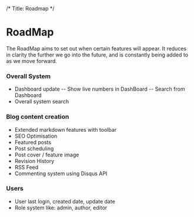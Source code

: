 /*
Title: Roadmap
*/

# RoadMap

The RoadMap aims to set out when certain features will appear. It reduces in clarity the further we go into the future, and is constantly being added to as we move forward.

### Overall System
- Dashboard update
-- Show live numbers in DashBoard
-- Search from Dashboard
- Overall system search

### Blog content creation
- Extended markdown features with toolbar
- SEO Optimisation
- Featured posts
- Post scheduling
- Post cover / feature image
- Revision History
- RSS Feed
- Commenting system using Disqus API

### Users
- User last login, created date, update date
- Role system like: admin, author, editor